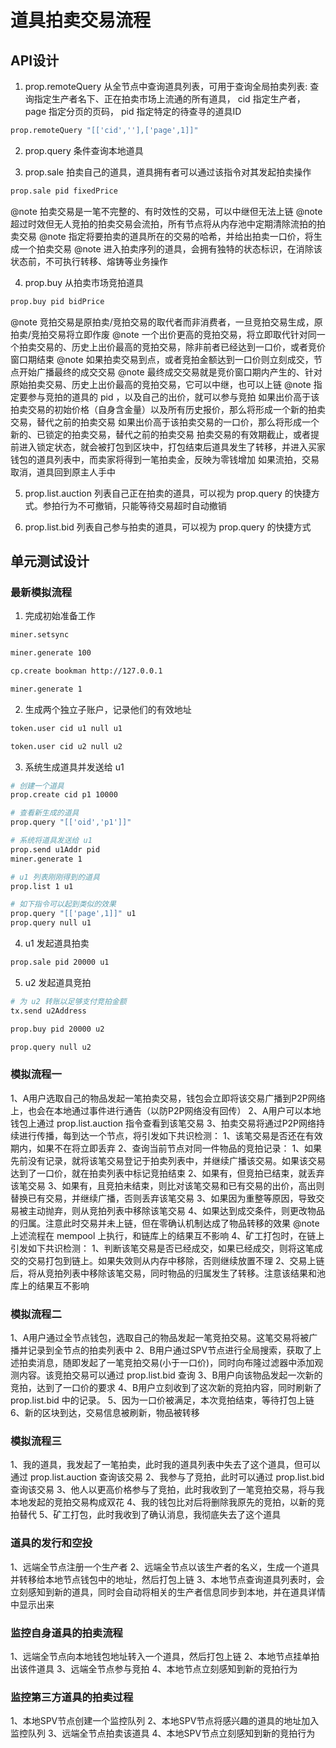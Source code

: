# 道具拍卖交易流程

## API设计

1. prop.remoteQuery     从全节点中查询道具列表，可用于查询全局拍卖列表: 查询指定生产者名下、正在拍卖市场上流通的所有道具， cid 指定生产者， page 指定分页的页码， pid 指定特定的待查寻的道具ID

```bash
prop.remoteQuery "[['cid',''],['page',1]]"
```

2. prop.query           条件查询本地道具

3. prop.sale            拍卖自己的道具，道具拥有者可以通过该指令对其发起拍卖操作

```bash
prop.sale pid fixedPrice
```

@note 拍卖交易是一笔不完整的、有时效性的交易，可以中继但无法上链
@note 超过时效但无人竞拍的拍卖交易会流拍，所有节点将从内存池中定期清除流拍的拍卖交易
@note 指定将要拍卖的道具所在的交易的哈希，并给出拍卖一口价，将生成一个拍卖交易
@note 进入拍卖序列的道具，会拥有独特的状态标识，在消除该状态前，不可执行转移、熔铸等业务操作

4. prop.buy             从拍卖市场竞拍道具

```bash
prop.buy pid bidPrice
```

@note 竞拍交易是原拍卖/竞拍交易的取代者而非消费者，一旦竞拍交易生成，原拍卖/竞拍交易将立即作废
@note 一个出价更高的竞拍交易，将立即取代针对同一个拍卖交易的、历史上出价最高的竞拍交易，除非前者已经达到一口价，或者竞价窗口期结束
@note 如果拍卖交易到点，或者竞拍金额达到一口价则立刻成交，节点开始广播最终的成交交易
@note 最终成交交易就是竞价窗口期内产生的、针对原始拍卖交易、历史上出价最高的竞拍交易，它可以中继，也可以上链
@note
    指定要参与竞拍的道具的 pid ，以及自己的出价，就可以参与竞拍
    如果出价高于该拍卖交易的初始价格（自身含金量）以及所有历史报价，那么将形成一个新的拍卖交易，替代之前的拍卖交易
    如果出价高于该拍卖交易的一口价，那么将形成一个新的、已锁定的拍卖交易，替代之前的拍卖交易
    拍卖交易的有效期截止，或者提前进入锁定状态，就会被打包到区块中，打包结束后道具发生了转移，并进入买家钱包的道具列表中，而卖家将得到一笔拍卖金，反映为零钱增加
    如果流拍，交易取消，道具回到原主人手中

5. prop.list.auction    列表自己正在拍卖的道具，可以视为 prop.query 的快捷方式。参拍行为不可撤销，只能等待交易超时自动撤销

6. prop.list.bid        列表自己参与拍卖的道具，可以视为 prop.query 的快捷方式

## 单元测试设计

### 最新模拟流程
1. 完成初始准备工作

```bash
miner.setsync

miner.generate 100

cp.create bookman http://127.0.0.1

miner.generate 1
```

2. 生成两个独立子账户，记录他们的有效地址

```bash
token.user cid u1 null u1

token.user cid u2 null u2
```

3. 系统生成道具并发送给 u1

```bash
# 创建一个道具
prop.create cid p1 10000

# 查看新生成的道具
prop.query "[['oid','p1']]"

# 系统将道具发送给 u1
prop.send u1Addr pid
miner.generate 1

# u1 列表刚刚得到的道具
prop.list 1 u1

# 如下指令可以起到类似的效果
prop.query "[['page',1]]" u1
prop.query null u1
```

4. u1 发起道具拍卖

```bash
prop.sale pid 20000 u1
```

5. u2 发起道具竞拍

```bash
# 为 u2 转账以足够支付竞拍金额
tx.send u2Address

prop.buy pid 20000 u2

prop.query null u2
```

### 模拟流程一
1、A用户选取自己的物品发起一笔拍卖交易，钱包会立即将该交易广播到P2P网络上，也会在本地通过事件进行通告（以防P2P网络没有回传）
2、A用户可以本地钱包上通过 prop.list.auction 指令查看到该笔交易
3、拍卖交易将通过P2P网络持续进行传播，每到达一个节点，将引发如下共识检测：
    1、该笔交易是否还在有效期内，如果不在将立即丢弃
    2、查询当前节点对同一件物品的竞拍记录：
        1、如果先前没有记录，就将该笔交易登记于拍卖列表中，并继续广播该交易。如果该交易达到了一口价，就在拍卖列表中标记竞拍结束
        2、如果有，但竞拍已结束，就丢弃该笔交易
        3、如果有，且竞拍未结束，则比对该笔交易和已有交易的出价，高出则替换已有交易，并继续广播，否则丢弃该笔交易
    3、如果因为重整等原因，导致交易被主动抛弃，则从竞拍列表中移除该笔交易
    4、如果达到成交条件，则更改物品的归属。注意此时交易并未上链，但在零确认机制达成了物品转移的效果
    @note 上述流程在 mempool 上执行，和链库上的结果互不影响
4、矿工打包时，在链上引发如下共识检测：
    1、判断该笔交易是否已经成交，如果已经成交，则将这笔成交的交易打包到链上。如果失效则从内存中移除，否则继续放置不理
    2、交易上链后，将从竞拍列表中移除该笔交易，同时物品的归属发生了转移。注意该结果和池库上的结果互不影响

### 模拟流程二
1、A用户通过全节点钱包，选取自己的物品发起一笔竞拍交易。这笔交易将被广播并记录到全节点的拍卖列表中
2、B用户通过SPV节点进行全局搜索，获取了上述拍卖消息，随即发起了一笔竞拍交易(小于一口价)，同时向布隆过滤器中添加观测内容。该竞拍交易可以通过 prop.list.bid 查询
3、B用户向该物品发起一次新的竞拍，达到了一口价的要求
4、B用户立刻收到了这次新的竞拍内容，同时刷新了 prop.list.bid 中的记录。
5、因为一口价被满足，本次竞拍结束，等待打包上链
6、新的区块到达，交易信息被刷新，物品被转移

### 模拟流程三
1、我的道具，我发起了一笔拍卖，此时我的道具列表中失去了这个道具，但可以通过 prop.list.auction 查询该交易
2、我参与了竞拍，此时可以通过 prop.list.bid 查询该交易
3、他人以更高价格参与了竞拍，此时我收到了一笔竞拍交易，将与我本地发起的竞拍交易构成双花
4、我的钱包比对后将删除我原先的竞拍，以新的竞拍替代
5、矿工打包，此时我收到了确认消息，我彻底失去了这个道具

### 道具的发行和空投
1、远端全节点注册一个生产者
2、远端全节点以该生产者的名义，生成一个道具并转移给本地节点钱包中的地址，然后打包上链
3、本地节点查询道具列表时，会立刻感知到新的道具，同时会自动将相关的生产者信息同步到本地，并在道具详情中显示出来

### 监控自身道具的拍卖流程
1、远端全节点向本地钱包地址转入一个道具，然后打包上链
2、本地节点挂单拍出该件道具
3、远端全节点参与竞拍
4、本地节点立刻感知到新的竞拍行为

### 监控第三方道具的拍卖过程
1、本地SPV节点创建一个监控队列
2、本地SPV节点将感兴趣的道具的地址加入监控队列
3、远端全节点拍卖该道具
4、本地SPV节点立刻感知到新的竞拍行为
